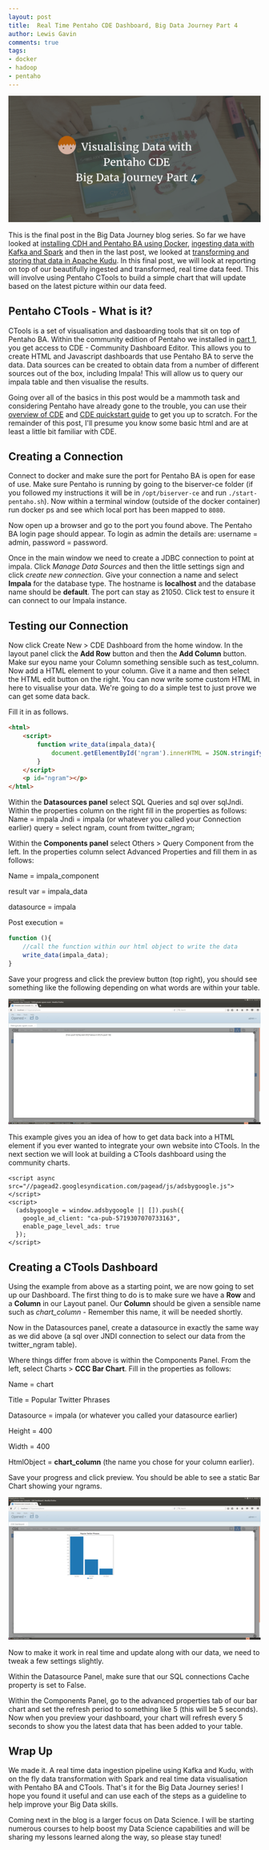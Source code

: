 ```yaml
--- 
layout: post 
title:  Real Time Pentaho CDE Dashboard, Big Data Journey Part 4
author: Lewis Gavin 
comments: true 
tags: 
- docker 
- hadoop
- pentaho 
---
```


![Big Data Journey 4](../images/ctools-bdj4.png)

This is the final post in the Big Data Journey blog series. So far we have looked at [installing CDH and Pentaho BA using Docker](http://www.lewisgavin.co.uk/CDH-Docker), [ingesting data with Kafka and Spark](http://www.lewisgavin.co.uk/Data-Ingestion-Kafka-Spark) and then in the last post, we looked at [transforming and storing that data in Apache Kudu](http://www.lewisgavin.co.uk/Kudu-Spark). In this final post, we will look at reporting on top of our beautifully ingested and transformed, real time data feed. This will involve using Pentaho CTools to build a simple chart that will update based on the latest picture within our data feed.

## Pentaho CTools - What is it?

CTools is a set of visualisation and dasboarding tools that sit on top of Pentaho BA. Within the community edition of Pentaho we installed in [part 1](http://www.lewisgavin.co.uk/CDH-Docker), you get access to CDE - Community Dashboard Editor. This allows you to create HTML and Javascript dashboards that use Pentaho BA to serve the data. Data sources can be created to obtain data from a number of different sources out of the box, including Impala! This will allow us to query our impala table and then visualise the results.

Going over all of the basics in this post would be a mammoth task and considering Pentaho have already gone to the trouble, you can use their [overview of CDE](https://help.pentaho.com/Documentation/6.1/0R0/CTools/CDE_Dashboard_Overview) and [CDE quickstart guide](https://help.pentaho.com/Documentation/6.1/0R0/CTools/CDE_Quick_Start_Guide) to get you up to scratch. For the remainder of this post, I'll presume you know some basic html and are at least a little bit familiar with CDE.


## Creating a Connection

Connect to docker and make sure the port for Pentaho BA is open for ease of use. Make sure Pentaho is running by going to the biserver-ce folder (if you followed my instructions it will be in `/opt/biserver-ce` and run `./start-pentaho.sh`). Now within a terminal window (outside of the docker container) run docker ps and see which local port has been mapped to `8080`.

Now open up a browser and go to the port you found above. The Pentaho BA login page should appear. To login as admin the details are: username = admin, password = password.

Once in the main window we need to create a JDBC connection to point at impala. Click *Manage Data Sources* and then the little settings sign and click *create new connection*. Give your connection a name and select **Impala** for the database type. The hostname is **localhost** and the database name should be **default**. The port can stay as 21050. Click test to ensure it can connect to our Impala instance.

## Testing our Connection

Now click Create New > CDE Dashboard from the home window. In the layout panel click the **Add Row** button and then the **Add Column** button. Make sur eyou name your Column something sensible such as test_column. Now add a HTML element to your column. Give it a name and then select the HTML edit button on the right. You can now write some custom HTML in here to visualise your data. We're going to do a simple test to just prove we can get some data back.

Fill it in as follows.

~~~html
<html>    
    <script>
        function write_data(impala_data){
            document.getElementById('ngram').innerHTML = JSON.stringify(impala_data);   
        }
    </script>
    <p id="ngram"></p>    
</html> 
~~~

Within the **Datasources panel** select SQL Queries and sql over sqlJndi. Within the properties column on the right fill in the properties as follows:
Name = impala
Jndi = impala (or whatever you called your Connection earlier)
query = select ngram, count from twitter_ngram;

Within the **Components panel** select Others > Query Component from the left. In the properties column select Advanced Properties and fill them in as follows:

Name = impala_component

result var = impala_data

datasource = impala

Post execution =


~~~javascript
function (){
    //call the function within our html object to write the data
    write_data(impala_data);
} 
~~~

Save your progress and click the preview button (top right), you should see something like the following depending on what words are within your table.

![Ctools test](../images/ctools-test.png)

This example gives you an idea of how to get data back into a HTML element if you ever wanted to integrate your own website into CTools. In the next section we will look at building a CTools dashboard using the community charts.

<!--Google Page-level ads -->  
	<script async src="//pagead2.googlesyndication.com/pagead/js/adsbygoogle.js"></script>
	<script>
	  (adsbygoogle = window.adsbygoogle || []).push({
	    google_ad_client: "ca-pub-5719307070733163",
	    enable_page_level_ads: true
	  });
	</script>

## Creating a CTools Dashboard

Using the example from above as a starting point, we are now going to set up our Dashboard. The first thing to do is to make sure we have a **Row** and a **Column** in our Layout panel. Our **Column** should be given a sensible name such as *chart_column* - Remember this name, it will be needed shortly.

Now in the Datasources panel, create a datasource in exactly the same way as we did above (a sql over JNDI connection to select our data from the twitter_ngram table).

Where things differ from above is within the Components Panel. From the left, select Charts > **CCC Bar Chart**. Fill in the properties as follows:

Name = chart

Title = Popular Twitter Phrases

Datasource = impala (or whatever you called your datasource earlier)

Height = 400

Width = 400

HtmlObject = **chart_column** (the name you chose for your column earlier).

Save your progress and click preview. You should be able to see a static Bar Chart showing your ngrams.

![Bar Chart](../images/ctools_chart.png)

Now to make it work in real time and update along with our data, we need to tweak a few settings slightly.

Within the Datasource Panel, make sure that our SQL connections Cache property is set to False. 

Within the Components Panel, go to the advanced properties tab of our bar chart and set the refresh period to something like 5 (this will be 5 seconds). Now when you preview your dashboard, your chart will refresh every 5 seconds to show you the latest data that has been added to your table.

## Wrap Up

We made it. A real time data ingestion pipeline using Kafka and Kudu, with on the fly data transformation with Spark and real time data visualisation with Pentaho BA and CTools. That's it for the Big Data Journey series! I hope you found it useful and can use each of the steps as a guideline to help improve your Big Data skills.

Coming next in the blog is a larger focus on Data Science. I will be starting numerous courses to help boost my Data Science capabilities and will be sharing my lessons learned along the way, so please stay tuned!
